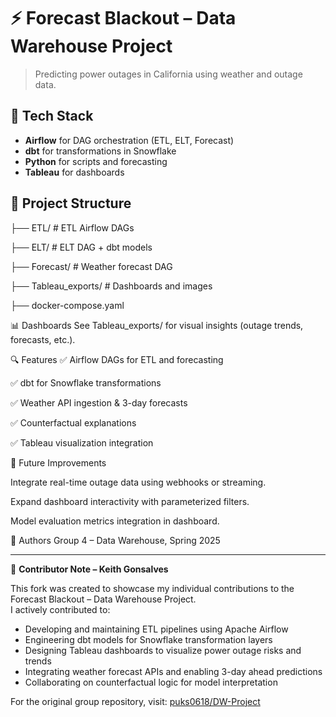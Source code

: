 # ⚡ Forecast Blackout – Data Warehouse Project

> Predicting power outages in California using weather and outage data.

## 🔧 Tech Stack
- **Airflow** for DAG orchestration (ETL, ELT, Forecast)
- **dbt** for transformations in Snowflake
- **Python** for scripts and forecasting
- **Tableau** for dashboards

## 📁 Project Structure
├── ETL/ # ETL Airflow DAGs

├── ELT/ # ELT DAG + dbt models

├── Forecast/ # Weather forecast DAG

├── Tableau_exports/ # Dashboards and images

├── docker-compose.yaml

📊 Dashboards
See Tableau_exports/ for visual insights (outage trends, forecasts, etc.).

🔍 Features
✅ Airflow DAGs for ETL and forecasting

✅ dbt for Snowflake transformations

✅ Weather API ingestion & 3-day forecasts

✅ Counterfactual explanations

✅ Tableau visualization integration

🌱 Future Improvements

Integrate real-time outage data using webhooks or streaming.

Expand dashboard interactivity with parameterized filters.

Model evaluation metrics integration in dashboard.

📌 Authors
Group 4 – Data Warehouse, Spring 2025

---

👤 **Contributor Note – Keith Gonsalves**

This fork was created to showcase my individual contributions to the Forecast Blackout – Data Warehouse Project.  
I actively contributed to:

- Developing and maintaining ETL pipelines using Apache Airflow  
- Engineering dbt models for Snowflake transformation layers  
- Designing Tableau dashboards to visualize power outage risks and trends  
- Integrating weather forecast APIs and enabling 3-day ahead predictions  
- Collaborating on counterfactual logic for model interpretation

For the original group repository, visit: [puks0618/DW-Project](https://github.com/puks0618/DW-Project)

